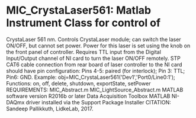 # MIC_CrystaLaser561: Matlab Instrument Class for control of
CrystaLaser 561 nm.
Controls CrystaLaser module; can switch the laser ON/OFF, but cannot
set power. Power for this laser is set using the knob on the front
panel of controller.
Requires TTL input from the Digital Input/Output channel of NI card
to turn the laser ON/OFF remotely. STP CAT6 cable connection from
rear board of laser controller to the NI card should have pin
configuration: Pins 4-5: paired (for interlock); Pin 3: TTL;
Pin6: GND.
Example: obj=MIC_CrystaLaser561('Dev1','Port0/Line0:1');
Functions: on, off, delete, shutdown, exportState, setPower
REQUIREMENTS:
MIC_Abstract.m
MIC_LightSource_Abstract.m
MATLAB software version R2016b or later
Data Acquisition Toolbox
MATLAB NI-DAQmx driver installed via the Support Package Installer
CITATION: Sandeep Pallikkuth, LidkeLab, 2017.

